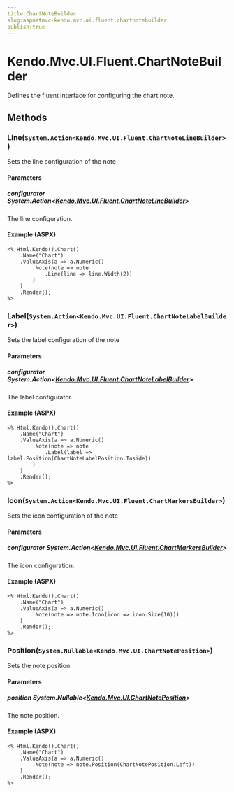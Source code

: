 ```yaml
---
title:ChartNoteBuilder
slug:aspnetmvc-kendo.mvc.ui.fluent.chartnotebuilder
publish:true
---
```


# Kendo.Mvc.UI.Fluent.ChartNoteBuilder
Defines the fluent interface for configuring the chart note.



## Methods

### Line(`System.Action<Kendo.Mvc.UI.Fluent.ChartNoteLineBuilder>`)
Sets the line configuration of the note


#### Parameters

##### configurator System.Action<[Kendo.Mvc.UI.Fluent.ChartNoteLineBuilder](/kendo-ui/api/wrappers/aspnet-mvc/Kendo.Mvc.UI.Fluent/ChartNoteLineBuilder)>
The line configuration.




#### Example (ASPX)
    <% Html.Kendo().Chart()
        .Name("Chart")
        .ValueAxis(a => a.Numeric()
            .Note(note => note
                .Line(line => line.Width(2))
            )
        )
        .Render();
    %>


### Label(`System.Action<Kendo.Mvc.UI.Fluent.ChartNoteLabelBuilder>`)
Sets the label configuration of the note


#### Parameters

##### configurator System.Action<[Kendo.Mvc.UI.Fluent.ChartNoteLabelBuilder](/kendo-ui/api/wrappers/aspnet-mvc/Kendo.Mvc.UI.Fluent/ChartNoteLabelBuilder)>
The label configurator.




#### Example (ASPX)
    <% Html.Kendo().Chart()
        .Name("Chart")
        .ValueAxis(a => a.Numeric()
            .Note(note => note
                .Label(label => label.Position(ChartNoteLabelPosition.Inside))
            )
        )
        .Render();
    %>


### Icon(`System.Action<Kendo.Mvc.UI.Fluent.ChartMarkersBuilder>`)
Sets the icon configuration of the note


#### Parameters

##### configurator System.Action<[Kendo.Mvc.UI.Fluent.ChartMarkersBuilder](/kendo-ui/api/wrappers/aspnet-mvc/Kendo.Mvc.UI.Fluent/ChartMarkersBuilder)>
The icon configuration.




#### Example (ASPX)
    <% Html.Kendo().Chart()
        .Name("Chart")
        .ValueAxis(a => a.Numeric()
            .Note(note => note.Icon(icon => icon.Size(10)))
        )
        .Render();
    %>


### Position(`System.Nullable<Kendo.Mvc.UI.ChartNotePosition>`)
Sets the note position.


#### Parameters

##### position System.Nullable<[Kendo.Mvc.UI.ChartNotePosition](/kendo-ui/api/wrappers/aspnet-mvc/Kendo.Mvc.UI/ChartNotePosition)>
The note position.




#### Example (ASPX)
    <% Html.Kendo().Chart()
        .Name("Chart")
        .ValueAxis(a => a.Numeric()
            .Note(note => note.Position(ChartNotePosition.Left))
        )
        .Render();
    %>



